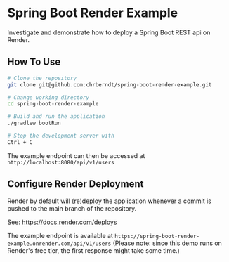 # Spring Boot Render Example

Investigate and demonstrate how to deploy a Spring Boot REST api on Render.

## How To Use

```bash	
# Clone the repository
git clone git@github.com:chrberndt/spring-boot-render-example.git

# Change working directory
cd spring-boot-render-example

# Build and run the application
./gradlew bootRun

# Stop the development server with
Ctrl + C
```

The example endpoint can then be accessed at `http://localhost:8080/api/v1/users`

## Configure Render Deployment

Render by default will (re)deploy the application whenever a commit is pushed to the main branch of the repository.

See: https://docs.render.com/deploys

The example endpoint is available at `https://spring-boot-render-example.onrender.com/api/v1/users`
(Please note: since this demo runs on Render's free tier, the first response might take some time.)
